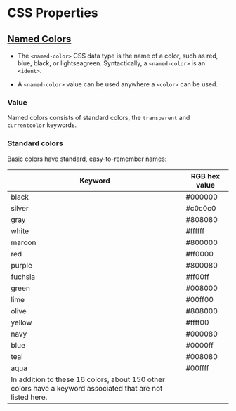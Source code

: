 # CSS Properties

## [Named Colors](https://developer.mozilla.org/en-US/docs/Web/CSS/named-color)

* The `<named-color>` CSS data type is the name of a color, such as red, blue, black, or lightseagreen. Syntactically, a `<named-color>` is an `<ident>`.

* A `<named-color>` value can be used anywhere a `<color>` can be used.

### Value

Named colors consists of standard colors, the `transparent` and `currentcolor` keywords.

### Standard colors

Basic colors have standard, easy-to-remember names:

| Keyword                                                                                                    | RGB hex value |
| ---------------------------------------------------------------------------------------------------------- | ------------- |
| black                                                                                                      | #000000       |
| silver                                                                                                     | #c0c0c0       |
| gray                                                                                                       | #808080       |
| white                                                                                                      | #ffffff       |
| maroon                                                                                                     | #800000       |
| red                                                                                                        | #ff0000       |
| purple                                                                                                     | #800080       |
| fuchsia                                                                                                    | #ff00ff       |
| green                                                                                                      | #008000       |
| lime                                                                                                       | #00ff00       |
| olive                                                                                                      | #808000       |
| yellow                                                                                                     | #ffff00       |
| navy                                                                                                       | #000080       |
| blue                                                                                                       | #0000ff       |
| teal                                                                                                       | #008080       |
| aqua                                                                                                       | #00ffff       |
| In addition to these 16 colors, about 150 other colors have a keyword associated that are not listed here. |               |
